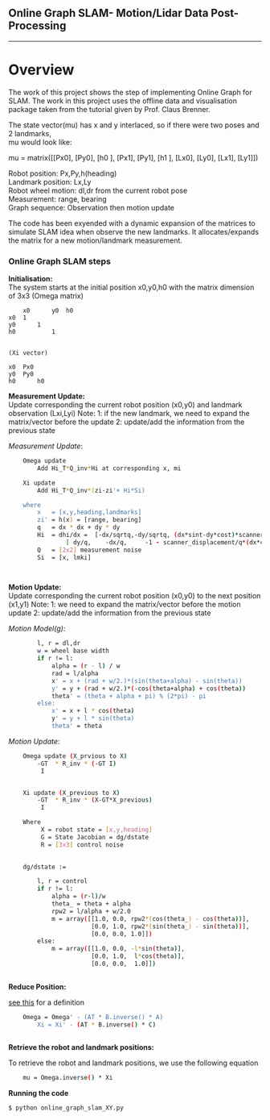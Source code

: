 ## **Online Graph SLAM- Motion/Lidar Data Post-Processing**

---

# **Overview**
The work of this project shows the step of implementing Online Graph for SLAM. The work in this project uses the offline data and visualisation package taken from the tutorial given by Prof. Claus Brenner.


The state vector(mu) has x and y interlaced, so if there were two poses and 2 landmarks,  
mu would look like:

mu = matrix([[Px0],
             [Py0],
	     [h0 ],
             [Px1],
             [Py1],
 	     [h1 ],
             [Lx0],
             [Ly0],
             [Lx1],
             [Ly1]])
 

Robot position: Px,Py,h(heading)  
Landmark position: Lx,Ly  
Robot wheel motion: dl,dr from the current robot pose  
Measurement: range, bearing  
Graph sequence: Observation then motion update  

The code has been exyended with a dynamic expansion of the matrices to simulate SLAM idea when observe the new landmarks.
It allocates/expands the matrix for a new motion/landmark measurement.

### **Online Graph SLAM steps**
**Initialisation:**  
The system starts at the initial position x0,y0,h0 with the matrix dimension of 3x3
	(Omega matrix)

		x0  	y0 	h0
	x0	1	
	y0		1
	h0			1


	(Xi vector)
	
	x0	Px0	
	y0	Py0
	h0      h0




**Measurement Update:**  
Update corresponding the current robot position (x0,y0) and landmark observation (Lxi,Lyi)
Note: 
      1: if the new landmark, we need to expand the matrix/vector before the update	
      2: update/add the information from the previous state

_Measurement Update_:
```sh
	Omega update
		Add Hi_T*Q_inv*Hi at corresponding x, mi

	Xi update
		Add Hi_T*Q_inv*(zi-zi'+ Hi*Si)

	where
		x   = [x,y,heading,landmarks]
		zi' = h(x) = [range, bearing]
		q   = dx * dx + dy * dy
		Hi  = dhi/dx =	[-dx/sqrtq,-dy/sqrtq, (dx*sint-dy*cost)*scanner_displacement/sqrtq, dx/sqrtq,dy/sqrtq]
				[ dy/q,    -dx/q,     -1 - scanner_displacement/q*(dx*cost+dy*sint),-dy/q,  ,dx/q    ]
		Q   = [2x2] measurement noise
		Si  = [x, lmki]

	
```
		
**Motion Update:**  
Update corresponding the current robot position (x0,y0) to the next position (x1,y1)
Note: 
      1: we need to expand the matrix/vector before the motion update
      2: update/add the information from the previous state


_Motion Model(g)_:
```sh
		l, r = dl,dr
		w = wheel base width
		if r != l:
		    alpha = (r - l) / w
		    rad = l/alpha
		    x' = x + (rad + w/2.)*(sin(theta+alpha) - sin(theta))
		    y' = y + (rad + w/2.)*(-cos(theta+alpha) + cos(theta))
		    theta' = (theta + alpha + pi) % (2*pi) - pi
		else:
		    x' = x + l * cos(theta)
		    y' = y + l * sin(theta)
		    theta' = theta
```


_Motion Update_:
```sh
	Omega update (X_prvious to X)
		-GT  * R_inv * (-GT I)
		 I


	Xi update (X_previous to X)
		-GT  * R_inv * (X-GT*X_previous)
		 I

	Where
		 X = robot state = [x,y,heading]
		 G = State Jacobian = dg/dstate
		 R = [3x3] control noise
	

	dg/dstate := 

		l, r = control
		if r != l:
		    alpha = (r-l)/w
		    theta_ = theta + alpha
		    rpw2 = l/alpha + w/2.0
		    m = array([[1.0, 0.0, rpw2*(cos(theta_) - cos(theta))],
		               [0.0, 1.0, rpw2*(sin(theta_) - sin(theta))],
		               [0.0, 0.0, 1.0]])
		else:
		    m = array([[1.0, 0.0, -l*sin(theta)],
		               [0.0, 1.0,  l*cos(theta)],
		               [0.0, 0.0,  1.0]]) 
		


```

**Reduce Position:**  

[see this](../UdacityAI_Project/Readme.md) for a definition
```sh
	Omega = Omega' - (AT * B.inverse() * A)
        Xi = Xi' - (AT * B.inverse() * C)
			
```

**Retrieve the robot and landmark positions:**  

To retrieve the robot and landmark positions, we use the following equation

```sh
	mu = Omega.inverse() * Xi 
```



**Running the code**  
```sh
$ python online_graph_slam_XY.py
```
